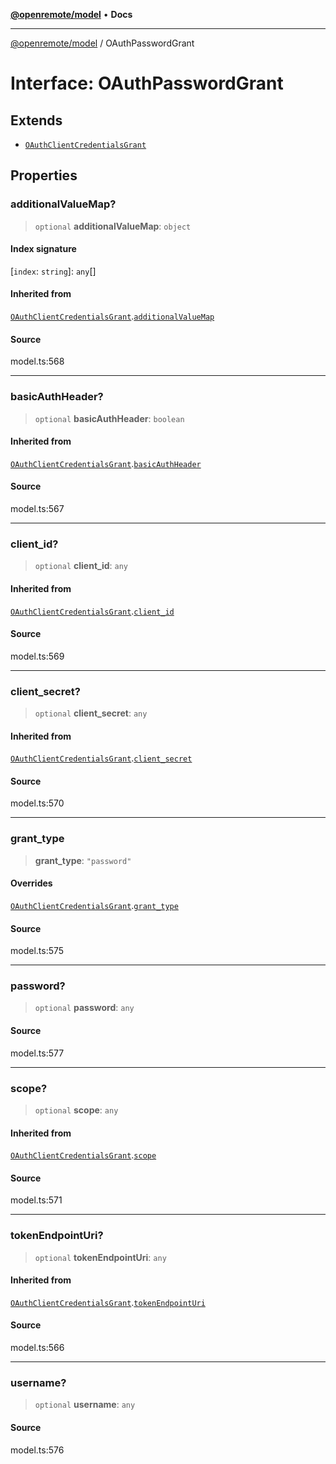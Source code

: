 [**@openremote/model**](../README.md) • **Docs**

***

[@openremote/model](../globals.md) / OAuthPasswordGrant

# Interface: OAuthPasswordGrant

## Extends

- [`OAuthClientCredentialsGrant`](OAuthClientCredentialsGrant.md)

## Properties

### additionalValueMap?

> `optional` **additionalValueMap**: `object`

#### Index signature

 \[`index`: `string`\]: `any`[]

#### Inherited from

[`OAuthClientCredentialsGrant`](OAuthClientCredentialsGrant.md).[`additionalValueMap`](OAuthClientCredentialsGrant.md#additionalvaluemap)

#### Source

model.ts:568

***

### basicAuthHeader?

> `optional` **basicAuthHeader**: `boolean`

#### Inherited from

[`OAuthClientCredentialsGrant`](OAuthClientCredentialsGrant.md).[`basicAuthHeader`](OAuthClientCredentialsGrant.md#basicauthheader)

#### Source

model.ts:567

***

### client\_id?

> `optional` **client\_id**: `any`

#### Inherited from

[`OAuthClientCredentialsGrant`](OAuthClientCredentialsGrant.md).[`client_id`](OAuthClientCredentialsGrant.md#client_id)

#### Source

model.ts:569

***

### client\_secret?

> `optional` **client\_secret**: `any`

#### Inherited from

[`OAuthClientCredentialsGrant`](OAuthClientCredentialsGrant.md).[`client_secret`](OAuthClientCredentialsGrant.md#client_secret)

#### Source

model.ts:570

***

### grant\_type

> **grant\_type**: `"password"`

#### Overrides

[`OAuthClientCredentialsGrant`](OAuthClientCredentialsGrant.md).[`grant_type`](OAuthClientCredentialsGrant.md#grant_type)

#### Source

model.ts:575

***

### password?

> `optional` **password**: `any`

#### Source

model.ts:577

***

### scope?

> `optional` **scope**: `any`

#### Inherited from

[`OAuthClientCredentialsGrant`](OAuthClientCredentialsGrant.md).[`scope`](OAuthClientCredentialsGrant.md#scope)

#### Source

model.ts:571

***

### tokenEndpointUri?

> `optional` **tokenEndpointUri**: `any`

#### Inherited from

[`OAuthClientCredentialsGrant`](OAuthClientCredentialsGrant.md).[`tokenEndpointUri`](OAuthClientCredentialsGrant.md#tokenendpointuri)

#### Source

model.ts:566

***

### username?

> `optional` **username**: `any`

#### Source

model.ts:576
